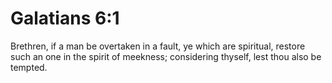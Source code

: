 # Galatians 6:1

Brethren, if a man be overtaken in a fault, ye which are spiritual, restore such an one in the spirit of meekness; considering thyself, lest thou also be tempted.